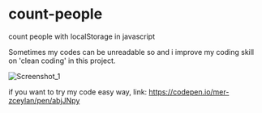 # count-people
count people with localStorage in javascript

Sometimes my codes can be unreadable so and i improve my coding skill on 'clean coding' in this project.

![Screenshot_1](https://user-images.githubusercontent.com/42185275/211441941-56557b15-7e22-4fe5-992f-a5734927d27b.jpg)

if you want to try my code easy way, link: https://codepen.io/mer-zceylan/pen/abjJNpy
